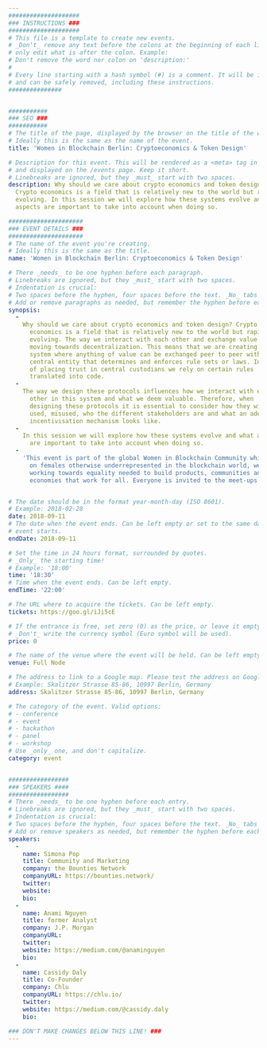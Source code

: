 ```yaml
---
####################
### INSTRUCTIONS ###
####################
# This file is a template to create new events.
# _Don't_ remove any text before the colons at the beginning of each line,
# only edit what is after the colon. Example:
# Don't remove the word nor colon on 'description:'
#
# Every line starting with a hash symbol (#) is a comment. It will be ignored
# and can be safely removed, including these instructions.
###############


###########
### SEO ###
###########
# The title of the page, displayed by the browser on the title of the window.
# Ideally this is the same as the name of the event.
title: 'Women in Blockchain Berlin: Cryptoeconomics & Token Design'

# Description for this event. This will be rendered as a <meta> tag in the HTML,
# and displayed on the /events page. Keep it short.
# Linebreaks are ignored, but they _must_ start with two spaces.
description: Why should we care about crypto economics and token design?
  Crypto economics is a field that is relatively new to the world but rapidly
  evolving. In this session we will explore how these systems evolve and what
  aspects are important to take into account when doing so.

#####################
### EVENT DETAILS ###
#####################
# The name of the event you're creating.
# Ideally this is the same as the title.
name: 'Women in Blockchain Berlin: Cryptoeconomics & Token Design'

# There _needs_ to be one hyphen before each paragraph.
# Linebreaks are ignored, but they _must_ start with two spaces.
# Indentation is crucial:
# Two spaces before the hyphen, four spaces before the text. _No_ tabs allowed.
# Add or remove paragraphs as needed, but remember the hyphen before each entry.
synopsis:
  -
    Why should we care about crypto economics and token design? Crypto
      economics is a field that is relatively new to the world but rapidly
      evolving. The way we interact with each other and exchange value is
      moving towards decentralization. This means that we are creating a
      system where anything of value can be exchanged peer to peer without a
      central entity that determines and enforces rule sets or laws. Instead
      of placing trust in central custodians we rely on certain rules
      translated into code.
  -
    The way we design these protocols influences how we interact with each
      other in this system and what we deem valuable. Therefore, when
      designing these protocols it is essential to consider how they will be
      used, misused, who the different stakeholders are and what an adequate
      incentivisation mechanism looks like.
  -
    In this session we will explore how these systems evolve and what aspects
      are important to take into account when doing so.
  -
    'This event is part of the global Women in Blockchain Community which started out in New York and has evolved into a global network   with local chapters all over the world. By connecting across interests and backgrounds with a focus
      on females otherwise underrepresented in the blockchain world, we are
      working towards equality needed to build products, communities and
      economies that work for all. Everyone is invited to the meet-ups!'


# The date should be in the format year-month-day (ISO 8601).
# Example: 2018-02-28
date: 2018-09-11
# The date when the event ends. Can be left empty or set to the same day the
# event starts.
endDate: 2018-09-11

# Set the time in 24 hours format, surrounded by quotes.
# _Only_ the starting time!
# Example: '18:00'
time: '18:30'
# Time when the event ends. Can be left empty.
endTime: '22:00'

# The URL where to acquire the tickets. Can be left empty.
tickets: https://goo.gl/iJi5cE

# If the entrance is free, set zero (0) as the price, or leave it empty.
# _Don't_ write the currency symbol (Euro symbol will be used).
price: 0

# The name of the venue where the event will be held. Can be left empty.
venue: Full Node

# The address to link to a Google map. Please test the address on Google Maps.
# Example: Skalitzer Strasse 85-86, 10997 Berlin, Germany
address: Skalitzer Strasse 85-86, 10997 Berlin, Germany

# The category of the event. Valid options:
# - conference
# - event
# - hackathon
# - panel
# - workshop
# Use _only_ one, and don't capitalize.
category: event


#################
### SPEAKERS ####
#################
# There _needs_ to be one hyphen before each entry.
# Linebreaks are ignored, but they _must_ start with two spaces.
# Indentation is crucial:
# Two spaces before the hyphen, four spaces before the text. _No_ tabs allowed.
# Add or remove speakers as needed, but remember the hyphen before each entry.
speakers:
  -
    name: Simona Pop
    title: Community and Marketing
    company: the Bounties Network
    companyURL: https://bounties.network/
    twitter:
    website:
    bio:
  -
    name: Anami Nguyen
    title: former Analyst
    company: J.P. Morgan
    companyURL:
    twitter:
    website: https://medium.com/@anaminguyen
    bio:
  -
    name: Cassidy Daly
    title: Co-Founder
    company: Chlu
    companyURL: https://chlu.io/
    twitter:
    website: https://medium.com/@cassidy.daly
    bio:

### DON'T MAKE CHANGES BELOW THIS LINE! ###
---
```

<!-- ### DON'T MAKE CHANGES BELOW THIS LINE! ### -->

<Event-Content/>
